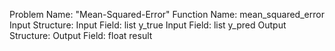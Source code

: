 Problem Name: "Mean-Squared-Error"
Function Name: mean_squared_error
Input Structure:
Input Field: list<float> y_true
Input Field: list<float> y_pred
Output Structure:
Output Field: float result